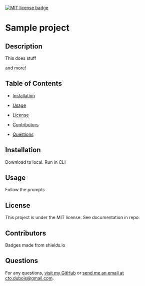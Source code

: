 [![MIT license badge](https://img.shields.io/badge/License-MIT-green})](https://shields.io/)
# Sample project

## <a id="description"></a>Description
  This does stuff 
  
   and more!
  
  
  
## Table of Contents
- [Installation](#installation)

- [Usage](#usage)

- [License](#license)

- [Contributors](#contributors)

- [Questions](#questions)


  
## <a id="installation"></a>Installation
  Download to local. Run in CLI
  
  
## <a id="usage"></a>Usage
  Follow the prompts
  
  
## <a id="license"></a>License
This project is under the MIT license. See documentation in repo.
## <a id='contributors'></a>Contributors
  Badges made from shields.io
  
  

  
## <a id="questions"></a>Questions
For any questions, [visit my GitHub](https://github.com/rhubarb414)
or [send me an email at cto.dubois@gmail.com](mailto:cto.dubois@gmail.com).